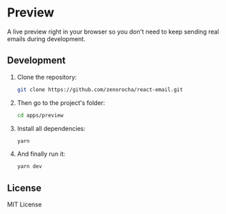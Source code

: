 # Preview

A live preview right in your browser so you don't need to keep sending real emails during development.

## Development

1. Clone the repository:

   ```sh
   git clone https://github.com/zenorocha/react-email.git
   ```

2. Then go to the project's folder:

   ```sh
   cd apps/preview
   ```

3. Install all dependencies:

   ```sh
   yarn
   ```

4. And finally run it:

   ```sh
   yarn dev
   ```

## License

MIT License